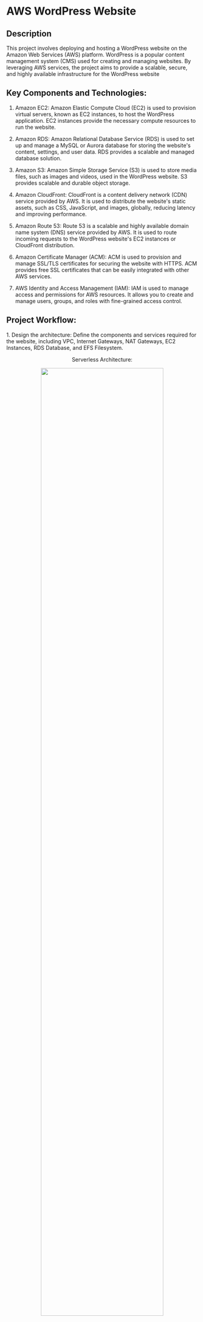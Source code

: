 <h1>AWS WordPress Website</h1>

<h2>Description</h2>
This project involves deploying and hosting a WordPress website on the Amazon Web Services (AWS) platform. WordPress is a popular content management system (CMS) used for creating and managing websites. By leveraging AWS services, the project aims to provide a scalable, secure, and highly available infrastructure for the WordPress website<br />


<h2> Key Components and Technologies:</h2>

1. Amazon EC2: Amazon Elastic Compute Cloud (EC2) is used to provision virtual servers, known as EC2 instances, to host the WordPress application. EC2 instances provide the necessary compute resources to run the website.

2. Amazon RDS: Amazon Relational Database Service (RDS) is used to set up and manage a MySQL or Aurora database for storing the website's content, settings, and user data. RDS provides a scalable and managed database solution.

3. Amazon S3: Amazon Simple Storage Service (S3) is used to store media files, such as images and videos, used in the WordPress website. S3 provides scalable and durable object storage.

4. Amazon CloudFront: CloudFront is a content delivery network (CDN) service provided by AWS. It is used to distribute the website's static assets, such as CSS, JavaScript, and images, globally, reducing latency and improving performance.

5. Amazon Route 53: Route 53 is a scalable and highly available domain name system (DNS) service provided by AWS. It is used to route incoming requests to the WordPress website's EC2 instances or CloudFront distribution.

6. Amazon Certificate Manager (ACM): ACM is used to provision and manage SSL/TLS certificates for securing the website with HTTPS. ACM provides free SSL certificates that can be easily integrated with other AWS services.

7. AWS Identity and Access Management (IAM): IAM is used to manage access and permissions for AWS resources. It allows you to create and manage users, groups, and roles with fine-grained access control.

<h2>Project Workflow:</h2>
1. Design the architecture: Define the components and services required for the website, including VPC, Internet Gateways, NAT Gateways, EC2 Instances, RDS Database, and EFS Filesystem.
<p align="center">
Serverless Architecture: <br/>
<p align="center">
<img src="https://imgur.com/H6KgRA1.png" height="80%" width="80%">
<br />

2. The first step of this architecture would be to select the region where we want to deploy this website. On the top right corner, select the appropriate region you are at. The next step is to create your VPC. On the AWS Management Console, Navigate to VPC. Click on Create VPC. For the purpose of this project will give it a CIDR Block of 10.0.0.0/16. You can choose any CIDR block you want.
<p align="center">
<img src="https://imgur.com/TU0sbmb.png" height="80%" width="80%">
<br />
<p align="center">
<img src="https://imgur.com/Ot4UizW.png" height="80%" width="80%">
<br />
<p align="center">
<img src="https://imgur.com/Ot4UizW.png" height="80%" width="80%">
<br />
<p align="center">
<img src="https://imgur.com/gj63j1f.png" height="80%" width="80%">
<br />

3. For the instances in our Subnets to have access to the internet, we need to create an Internet Gateway. On the Left side on the VPC main page, Scroll down to the Internet Gateways option. Click on Create Internet Gateway. Attach it to the VPC you just created.
<p align="center">
<img src="https://imgur.com/tTWyBQ0.png" height="80%" width="80%">
<br />
<p align="center">
<img src="https://imgur.com/njWYPKd.png" height="80%" width="80%">
<br />
<p align="center">
<img src="https://imgur.com/fDhl4F6.png" height="80%" width="80%">
<br />

4. Next we will create Subnets in our VPC. First we will create Public Subnets. We require two Public Subnets, One in the Availibility Zone 1a and the other in the Availability zone 1b. Make sure to enable the auto assign IP address in the IP Settings.
<p align="center">
<img src="https://imgur.com/aTiWajA.png" height="80%" width="80%">
<br />
<p align="center">
<img src="https://imgur.com/qvRZbAZ.png" height="80%" width="80%">
<br />
<p align="center">
<img src="https://imgur.com/6mQfagY.png" height="80%" width="80%">
<br />
<p align="center">
<img src="https://imgur.com/hUhisQ1.png" height="80%" width="80%">
<br />

5. Now lets create a Route Table. From the VPC console, Navigate to Route Tables option and click on Create Table. After creating the table, click on the table and scroll down to Routes section. Click on Edit Routes. Then Click on Add Routes and add a route for the instances to connect to the Internet Gateway.
<p align="center">
<img src="https://imgur.com/PliiZSW.png" height="80%" width="80%">
<br />
<p align="center">
<img src="https://imgur.com/g6HbTWl.png" height="80%" width="80%">
<br />
<p align="center">
<img src="https://imgur.com/rkNcaew.png" height="80%" width="80%">
<br />
<p align="center">
<img src="https://imgur.com/h2gaPM1.png" height="80%" width="80%">
<br />

6. Now lets associate the Public Subnets with the Public Route Table. Click on the Route Table, Click on Subnet Associations and add the subnets. 
<p align="center">
<img src="https://imgur.com/lUOAjr7.png" height="80%" width="80%">
<br />
<p align="center">
<img src="https://imgur.com/1OhgdNT.png" height="80%" width="80%">
<br />  

7. Similar to the Step 4, lets create Private Subnets. We need four Private Subnets. One in each Availability Zone for EC2 instances and Database.
<p align="center">
<img src="https://imgur.com/Vt9rYnX.png" height="80%" width="80%">
<br />
<p align="center">
<img src="https://imgur.com/sPREugv.png" height="80%" width="80%">
<br />  
<p align="center">
<img src="https://imgur.com/Nyw1oYg.png" height="80%" width="80%">
<br />

8. Similarly, lets create the Private Route Tables for Availability Zones US-East 1a and 1b.
<p align="center">
<img src="https://imgur.com/j6icWIR.png" height="80%" width="80%">
<br />
<p align="center">
<img src="https://imgur.com/WUavko3.png" height="80%" width="80%">
<br />  
<p align="center">
<img src="https://imgur.com/FLNIbDL.png" height="80%" width="80%">
<br />
<p align="center">
<img src="https://imgur.com/4kEfsom.png" height="80%" width="80%">
<br />  
<p align="center">
<img src="https://imgur.com/vBOHU51.png" height="80%" width="80%">
<br />
<p align="center">
<img src="https://imgur.com/cEhL0ft.png" height="80%" width="80%">
<br />  
<p align="center">
<img src="https://imgur.com/ZGrhzbG.png" height="80%" width="80%">
<br />
<p align="center">
<img src="https://imgur.com/JCdYvYr.png" height="80%" width="80%">
<br />

9. Lets create a NAT Gateway in Public Subnet 1 and Public Subnet 2 and allocate Elastic IP's. Edit the Route Tables and add the route to the NAT Gateway.
<p align="center">
<img src="https://imgur.com/qprHdol.png" height="80%" width="80%">
<br />
<p align="center">
<img src="https://imgur.com/bn7uryS.png" height="80%" width="80%">
<br />  
<p align="center">
<img src="https://imgur.com/ivU2eS6.png" height="80%" width="80%">
<br />
<p align="center">
<img src="https://imgur.com/jZNQb4w.png" height="80%" width="80%">
<br />
<p align="center">
<img src="https://imgur.com/F8JtMGl.png" height="80%" width="80%">
<br />
<p align="center">
<img src="https://imgur.com/F2t80im.png" height="80%" width="80%">
<br />
<p align="center">
<img src="https://imgur.com/F2t80im.png" height="80%" width="80%">
<br />
<p align="center">
<img src="https://imgur.com/NWAUmja.png" height="80%" width="80%">
<br />
<p align="center">
<img src="https://imgur.com/EpKLGEG.png" height="80%" width="80%">
<br />
<p align="center">
<img src="https://imgur.com/Vfkthzp.png" height="80%" width="80%">
<br />

10. Now, lets add the Security Groups for EC2 instances, Application Load Balancer, RDS Database and EFS File System. From the VPC main console, Scroll down on the lefthand side to the Security Groups option. Click on Create Security Group.
<p align="center">
<img src="https://imgur.com/zJtGuNl.png" height="80%" width="80%">
<br />
<p align="center">
<img src="https://imgur.com/M3qyDXZ.png" height="80%" width="80%">
<br />
<p align="center">
<img src="https://imgur.com/02eyGtH.png" height="80%" width="80%">
<br />
<p align="center">
<img src="https://imgur.com/dchucwR.png" height="80%" width="80%">
<br />
<p align="center">
<img src="https://imgur.com/JMneJsd.png" height="80%" width="80%">
<br />
<p align="center">
<img src="https://imgur.com/RXRCaN1.png" height="80%" width="80%">
<br />
<p align="center">
<img src="https://imgur.com/RXRCaN1.png" height="80%" width="80%">
<br />
<p align="center">
<img src="https://imgur.com/rKqCdyT.png" height="80%" width="80%">
<br />
<p align="center">
<img src="https://imgur.com/FppW81h.png" height="80%" width="80%">
<br />

11. Navigate back to RDS Console. On the lefthand side select the Subnet Groups option. Click on Add Subnet Group and select the subnets. 
<p align="center">
<img src="https://imgur.com/IinnFAH.png" height="80%" width="80%">
<br />
<p align="center">
<img src="https://imgur.com/AEGHjKZ.png" height="80%" width="80%">
<br />
<p align="center">
<img src="https://imgur.com/PmXIlPX.png" height="80%" width="80%">
<br />

12. On the RDS Console, Click on Databases. Click on Create Database. Enter the following details and click on Create Database. Remember the Credentials you enter. We are going to be use these to login later.
<p align="center">
<img src="https://imgur.com/QuQ7dql.png" height="80%" width="80%">
<br />
<p align="center">
<img src="https://imgur.com/PmXIlPX.png" height="80%" width="80%">
<br />
<p align="center">
<img src="https://imgur.com/VwPeMRs.png" height="80%" width="80%">
<br />
<p align="center">
<img src="https://imgur.com/e4mBu2d.png" height="80%" width="80%">
<br />
<p align="center">
<img src="https://imgur.com/jZDZsbn.png" height="80%" width="80%">
<br />
<p align="center">
<img src="https://imgur.com/yg7elyB.png" height="80%" width="80%">
<br />
<p align="center">
<img src="https://imgur.com/wTx72rS.png" height="80%" width="80%">
<br />

13. The next step is to create an EFS File system.
<p align="center">
<img src="https://imgur.com/0cJIA1W.png" height="80%" width="80%">
<br />
<p align="center">
<img src="https://imgur.com/DdP3Rcz.png" height="80%" width="80%">
<br />
<p align="center">
<img src="https://imgur.com/n0JseaN.png" height="80%" width="80%">
<br />

14. Now, lets create the security group for ssh. After creating it, edit the inbound rules for Web Server Security Group and EFS Security Group to add an SSH rule for the SSH Security Group as destination.  
<p align="center">
<img src="https://imgur.com/qCK6vx5.png" height="80%" width="80%">
<br />
<p align="center">
<img src="https://imgur.com/STnXQYL.png" height="80%" width="80%">
<br />




  
  4. Install and confgure WordPress: Download and install the WordPress CMS on the EC2 instances. Configure the database connection settings to connect to the RDS instance.

5. Set up S3 bucket: Create an S3 bucket to store media files used in the WordPress website. Configure the necessary permissions and access control for the bucket.

6. Configure CloudFront: Set up a CloudFront distribution to serve the website's static assets, such as CSS, JavaScript, and images. Configure the CloudFront distribution to use the S3 bucket as the origin.

7. Configure Route 53: Set up DNS records in Route 53 to route incoming requests to the WordPress website's EC2 instances or CloudFront distribution.

8. Enable HTTPS: Use ACM to provision an SSL/TLS certificate for the website's domain. Configure the web server to enable HTTPS and redirect HTTP traffic to HTTPS.

9. Set up backups and monitoring: Configure regular backups for the RDS database and implement monitoring and logging using AWS CloudWatch to track and analyze website performance and health.

<h2>Benefits of AWS WordPress Website:</h2>

- Scalability: AWS allows you to scale the infrastructure resources, such as EC2 instances and RDS databases, based on website traffic and demand, ensuring optimal performance.
- High availability: By leveraging multiple availability zones and load balancing, AWS provides high availability for the WordPress website, minimizing downtime and ensuring continuous access.
- Security: AWS offers various security features, such as IAM for access control, ACM for SSL/TLS certificates, and VPC for network isolation, to enhance the security of the WordPress website.
- Cost-effectiveness: AWS provides a pay-as-you-go pricing model, allowing you to optimize costs by scaling resources as needed and only paying for the actual usage.
<h2>Project Workflow:</h2>
